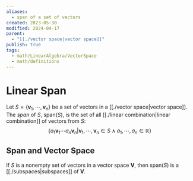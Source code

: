 ```yaml
---
aliases:
  - span of a set of vectors
created: 2023-05-30
modified: 2024-04-17
parent:
  - "[[./vector space|vector space]]"
publish: true
tags:
  - math/LinearAlgebra/VectorSpace
  - math/definitions
---
```


# Linear Span
Let $S = \{ \mathbf{v}_1, \cdots, \mathbf{v}_n \}$ be a set of vectors in a [[./vector space|vector space]]. The *span* of $S$, $\text{span}(S)$, is the set of all [[./linear combination|linear combination]] of vectors from $S$:
  $$
  \{ a_1 \mathbf{v}_1 \cdots a_n \mathbf{v}_n | \mathbf{v}_1, \cdots, \mathbf{v}_n \in S \land a_1, \cdots, a_n \in \mathbb{R} \}
  $$

## Span and Vector Space

If $S$ is a nonempty set of vectors in a vector space $\mathbf{V}$, then $\text{span}(S)$ is a [[./subspaces|subspaces]] of $\mathbf{V}$.